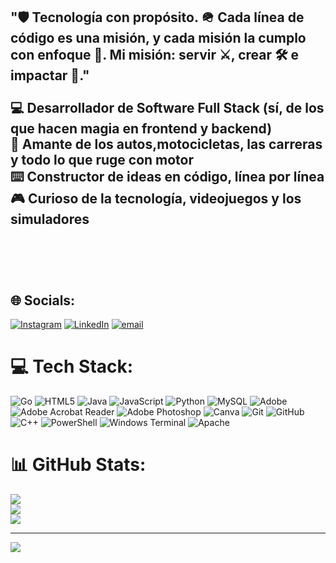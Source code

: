 
## "🛡️ Tecnología con propósito. 🪖 Cada línea de código es una misión, y cada misión la cumplo con enfoque 🎯. Mi misión: servir ⚔️, crear 🛠️ e impactar 🫡."<br><br>:computer: Desarrollador de Software Full Stack (sí, de los que hacen magia en frontend y backend)<br>:car: Amante de los autos,motocicletas, las carreras y todo lo que ruge con motor<br>:keyboard: Constructor de ideas en código, línea por línea<br>:video_game: Curioso de la tecnología, videojuegos y los simuladores<br><br><br><br>


## 🌐 Socials:
[![Instagram](https://img.shields.io/badge/Instagram-%23E4405F.svg?logo=Instagram&logoColor=white)](https://instagram.com/herler_r) [![LinkedIn](https://img.shields.io/badge/LinkedIn-%230077B5.svg?logo=linkedin&logoColor=white)](https://linkedin.com/in/herler-rojas-067a50377) [![email](https://img.shields.io/badge/Email-D14836?logo=gmail&logoColor=white)](mailto:rojasherler2@gmail.com) 

# 💻 Tech Stack:
![Go](https://img.shields.io/badge/go-%2300ADD8.svg?style=for-the-badge&logo=go&logoColor=white) ![HTML5](https://img.shields.io/badge/html5-%23E34F26.svg?style=for-the-badge&logo=html5&logoColor=white) ![Java](https://img.shields.io/badge/java-%23ED8B00.svg?style=for-the-badge&logo=openjdk&logoColor=white) ![JavaScript](https://img.shields.io/badge/javascript-%23323330.svg?style=for-the-badge&logo=javascript&logoColor=%23F7DF1E) ![Python](https://img.shields.io/badge/python-3670A0?style=for-the-badge&logo=python&logoColor=ffdd54) ![MySQL](https://img.shields.io/badge/mysql-4479A1.svg?style=for-the-badge&logo=mysql&logoColor=white) ![Adobe](https://img.shields.io/badge/adobe-%23FF0000.svg?style=for-the-badge&logo=adobe&logoColor=white) ![Adobe Acrobat Reader](https://img.shields.io/badge/Adobe%20Acrobat%20Reader-EC1C24.svg?style=for-the-badge&logo=Adobe%20Acrobat%20Reader&logoColor=white) ![Adobe Photoshop](https://img.shields.io/badge/adobe%20photoshop-%2331A8FF.svg?style=for-the-badge&logo=adobe%20photoshop&logoColor=white) ![Canva](https://img.shields.io/badge/Canva-%2300C4CC.svg?style=for-the-badge&logo=Canva&logoColor=white) ![Git](https://img.shields.io/badge/git-%23F05033.svg?style=for-the-badge&logo=git&logoColor=white) ![GitHub](https://img.shields.io/badge/github-%23121011.svg?style=for-the-badge&logo=github&logoColor=white) ![C++](https://img.shields.io/badge/c++-%2300599C.svg?style=for-the-badge&logo=c%2B%2B&logoColor=white) ![PowerShell](https://img.shields.io/badge/PowerShell-%235391FE.svg?style=for-the-badge&logo=powershell&logoColor=white) ![Windows Terminal](https://img.shields.io/badge/Windows%20Terminal-%234D4D4D.svg?style=for-the-badge&logo=windows-terminal&logoColor=white) ![Apache](https://img.shields.io/badge/apache-%23D42029.svg?style=for-the-badge&logo=apache&logoColor=white)
# 📊 GitHub Stats:
![](https://github-readme-stats.vercel.app/api?username=HERLER1&theme=shadow_blue&hide_border=false&include_all_commits=false&count_private=false)<br/>
![](https://nirzak-streak-stats.vercel.app/?user=HERLER1&theme=shadow_blue&hide_border=false)<br/>
![](https://github-readme-stats.vercel.app/api/top-langs/?username=HERLER1&theme=shadow_blue&hide_border=false&include_all_commits=false&count_private=false&layout=compact)

---
[![](https://visitcount.itsvg.in/api?id=HERLER1&icon=0&color=1)](https://visitcount.itsvg.in)

<!-- Proudly created with GPRM ( https://gprm.itsvg.in ) -->
